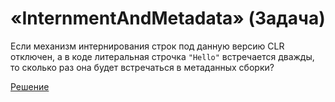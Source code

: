 # «InternmentAndMetadata» (Задача)
Если механизм интернирования строк под данную версию CLR отключен, а в коде литеральная строчка `"Hello"` встречается дважды, то сколько раз она будет встречаться в метаданных сборки?

[Решение](./InternmentAndMetadata-S.md)
